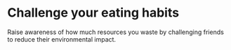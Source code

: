 # Challenge your eating habits

Raise awareness of how much resources you waste by challenging friends to reduce their environmental impact.